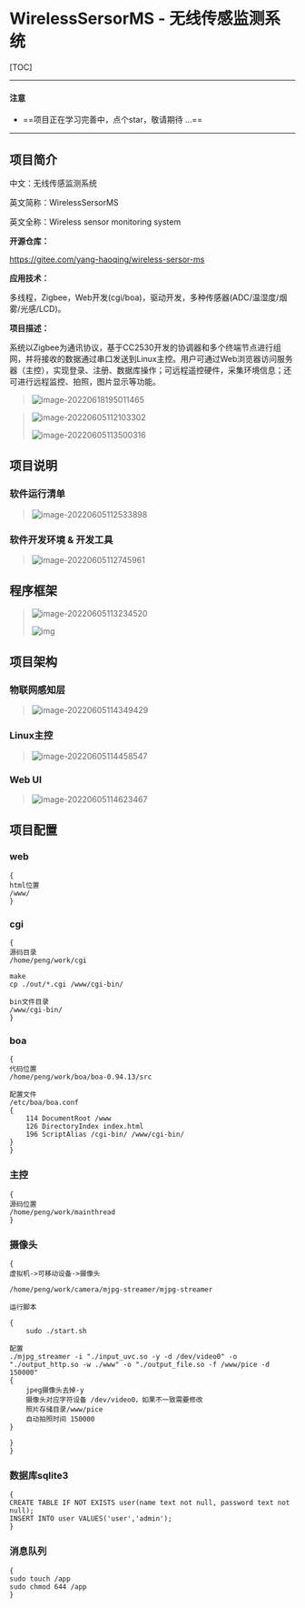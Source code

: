 # WirelessSersorMS - 无线传感监测系统

[TOC]

------

#### 注意

- ==项目正在学习完善中，点个star，敬请期待 ...== 

------

## 项目简介

中文：无线传感监测系统

英文简称：WirelessSersorMS

英文全称：Wireless sensor monitoring system

**开源仓库：**

https://gitee.com/yang-haoqing/wireless-sersor-ms

**应用技术：**

多线程，Zigbee，Web开发(cgi/boa)，驱动开发，多种传感器(ADC/温湿度/烟雾/光感/LCD)。        

**项目描述：**

系统以Zigbee为通讯协议，基于CC2530开发的协调器和多个终端节点进行组网，并将接收的数据通过串口发送到Linux主控。用户可通过Web浏览器访问服务器（主控），实现登录、注册、数据库操作；可远程遥控硬件，采集环境信息；还可进行远程监控、拍照，图片显示等功能。

> ![image-20220618195011465](assets/assets.README/image-20220618195011465.png)

>![image-20220605112103302](assets/assets.README/image-20220605112103302.png)
>
>![image-20220605113500316](assets/assets.README/image-20220605113500316.png)





## 项目说明

### 软件运行清单

> ![image-20220605112533898](assets/assets.README/image-20220605112533898.png)

### 软件开发环境 & 开发工具

> ![image-20220605112745961](assets/assets.README/image-20220605112745961.png)





## 程序框架

> ![image-20220605113234520](assets/assets.README/image-20220605113234520.png)
>
> ![img](assets/assets.README/4806aeee3f28446faa7a6ce24c04af20.png)





## 项目架构

### 物联网感知层

> ![image-20220605114349429](assets/assets.README/image-20220605114349429.png)

### Linux主控

> ![image-20220605114458547](assets/assets.README/image-20220605114458547.png)

### Web UI

> ![image-20220605114623467](assets/assets.README/image-20220605114623467.png)





## 项目配置

### web

```
{
html位置
/www/
}	
```

### cgi

```
{
源码目录
/home/peng/work/cgi

make
cp ./out/*.cgi /www/cgi-bin/

bin文件目录
/www/cgi-bin/	
}
```

### boa

```
{
代码位置
/home/peng/work/boa/boa-0.94.13/src

配置文件
/etc/boa/boa.conf
{
	114 DocumentRoot /www
	126 DirectoryIndex index.html
	196 ScriptAlias /cgi-bin/ /www/cgi-bin/
}
}
```

### 主控

```
{
源码位置
/home/peng/work/mainthread
}
```

### 摄像头

```
{
虚拟机->可移动设备->摄像头

/home/peng/work/camera/mjpg-streamer/mjpg-streamer

运行脚本

{
	sudo ./start.sh

配置
./mjpg_streamer -i "./input_uvc.so -y -d /dev/video0" -o "./output_http.so -w ./www" -o "./output_file.so -f /www/pice -d 150000"  
{
	jpeg摄像头去掉-y
	摄像头对应字符设备 /dev/video0，如果不一致需要修改
	照片存储目录/www/pice
	自动拍照时间 150000
}

}
}
```

### 数据库sqlite3

```
{
CREATE TABLE IF NOT EXISTS user(name text not null, password text not null);
INSERT INTO user VALUES('user','admin');
}
```

### 消息队列

```
{
sudo touch /app
sudo chmod 644 /app
}
```

































































































































































